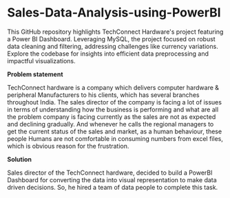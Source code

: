 # Sales-Data-Analysis-using-PowerBI
This GitHub repository highlights TechConnect Hardware's project featuring a Power BI Dashboard. Leveraging MySQL, the project focused on robust data cleaning and filtering, addressing challenges like currency variations. Explore the codebase for insights into efficient data preprocessing and impactful visualizations.

****Problem statement****

TechConnect hardware is a company which delivers computer hardware & peripheral Manufacturers to his clients, which has several branches throughout India. The sales director of the company is facing a lot of issues in terms of understanding how the business is performing and what are all the problem company is facing currently as the sales are not as expected and declining gradually. And whenever he calls the regional managers to get the current status of the sales and market, as a human behaviour, these people Humans are not comfortable in consuming numbers from excel files, which is obvious reason for the frustration.

**Solution**

Sales director of the TechConnect hardware, decided to build a PowerBI Dashboard for converting the data into visual representation to make data driven decisions. So, he hired a team of data people to complete this task.




